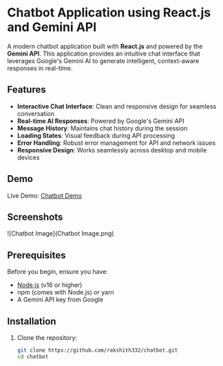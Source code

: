 # Chatbot Application using React.js and Gemini API

A modern chatbot application built with **React.js** and powered by the **Gemini API**. This application provides an intuitive chat interface that leverages Google's Gemini AI to generate intelligent, context-aware responses in real-time.

## Features

- **Interactive Chat Interface**: Clean and responsive design for seamless conversation
- **Real-time AI Responses**: Powered by Google's Gemini API
- **Message History**: Maintains chat history during the session
- **Loading States**: Visual feedback during API processing
- **Error Handling**: Robust error management for API and network issues
- **Responsive Design**: Works seamlessly across desktop and mobile devices

## Demo

Live Demo: [Chatbot Demo](https://chatbot-sigma-sandy-68.vercel.app/)

## Screenshots

![Chatbot Image](Chatbot Image.png)
## Prerequisites

Before you begin, ensure you have:
- [Node.js](https://nodejs.org/) (v16 or higher)
- npm (comes with Node.js) or yarn
- A Gemini API key from Google

## Installation

1. Clone the repository:
   ```bash
   git clone https://github.com/rakshith332/chatbot.git
   cd chatbot
